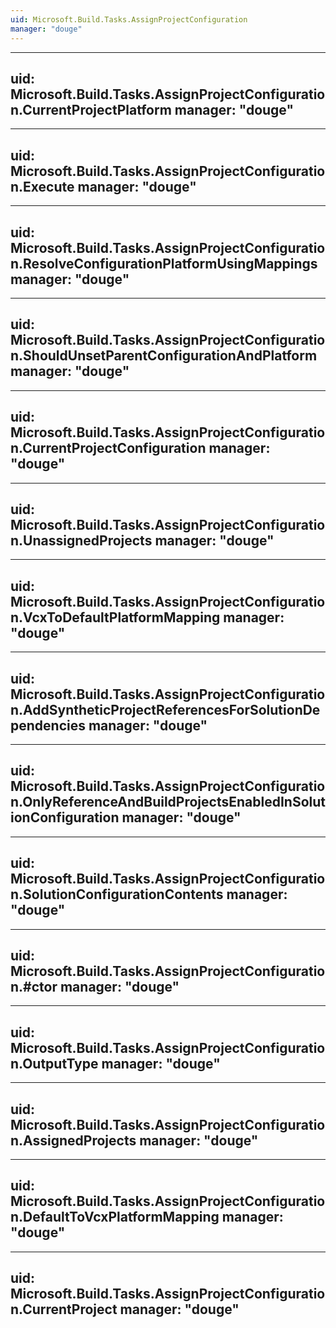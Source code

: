 ```yaml
---
uid: Microsoft.Build.Tasks.AssignProjectConfiguration
manager: "douge"
---
```


---
uid: Microsoft.Build.Tasks.AssignProjectConfiguration.CurrentProjectPlatform
manager: "douge"
---

---
uid: Microsoft.Build.Tasks.AssignProjectConfiguration.Execute
manager: "douge"
---

---
uid: Microsoft.Build.Tasks.AssignProjectConfiguration.ResolveConfigurationPlatformUsingMappings
manager: "douge"
---

---
uid: Microsoft.Build.Tasks.AssignProjectConfiguration.ShouldUnsetParentConfigurationAndPlatform
manager: "douge"
---

---
uid: Microsoft.Build.Tasks.AssignProjectConfiguration.CurrentProjectConfiguration
manager: "douge"
---

---
uid: Microsoft.Build.Tasks.AssignProjectConfiguration.UnassignedProjects
manager: "douge"
---

---
uid: Microsoft.Build.Tasks.AssignProjectConfiguration.VcxToDefaultPlatformMapping
manager: "douge"
---

---
uid: Microsoft.Build.Tasks.AssignProjectConfiguration.AddSyntheticProjectReferencesForSolutionDependencies
manager: "douge"
---

---
uid: Microsoft.Build.Tasks.AssignProjectConfiguration.OnlyReferenceAndBuildProjectsEnabledInSolutionConfiguration
manager: "douge"
---

---
uid: Microsoft.Build.Tasks.AssignProjectConfiguration.SolutionConfigurationContents
manager: "douge"
---

---
uid: Microsoft.Build.Tasks.AssignProjectConfiguration.#ctor
manager: "douge"
---

---
uid: Microsoft.Build.Tasks.AssignProjectConfiguration.OutputType
manager: "douge"
---

---
uid: Microsoft.Build.Tasks.AssignProjectConfiguration.AssignedProjects
manager: "douge"
---

---
uid: Microsoft.Build.Tasks.AssignProjectConfiguration.DefaultToVcxPlatformMapping
manager: "douge"
---

---
uid: Microsoft.Build.Tasks.AssignProjectConfiguration.CurrentProject
manager: "douge"
---
